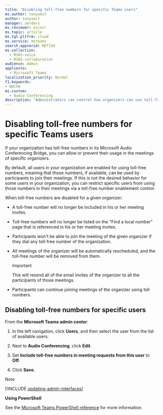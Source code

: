 ```yaml
---
title: "Disabling toll-free numbers for specific Teams users"
ms.author: tonysmit
author: tonysmit
manager: serdars
ms.reviewer: oscarr
ms.topic: article
ms.tgt.pltfrm: cloud
ms.service: msteams
search.appverid: MET150
ms.collection: 
  - M365-voice
  - M365-collaboration
audience: Admin
appliesto: 
  - Microsoft Teams
localization_priority: Normal
f1.keywords:
- NOCSH
ms.custom: 
  - Audio Conferencing
description: "Administrators can control how organizers can use toll-free numbers for their meetings."
---
```


# Disabling toll-free numbers for specific Teams users

If your organization has toll-free numbers in its Microsoft Audio Conferencing Bridge, you can allow or prevent their usage in the meetings of specific organizers.  

By default, all users in your organization are enabled for using toll-free numbers, meaning that those numbers, if available, can be used by participants to join their meetings. If this is not the desired behavior for some users in your organization, you can restrict specific users from using those numbers in their meetings via a toll-free number enablement control. 

When toll-free numbers are disabled for a given organizer: 
 - A toll-free number will no longer be included in his or her meeting invites. 
 - Toll-free numbers will no longer be listed on the "Find a local number" page that is referenced in his or her meeting invites. 
 - Participants won't be able to join the meeting of the given organizer if they dial any toll-free number of the organization. 
 - All meetings of the organizer will be automatically rescheduled, and the toll-free number will be removed from them.  

    > [!IMPORTANT]
    > This will resend all of the email invites of the organizer to all the participants of those meetings. 

 - Participants can continue joining meetings of the organizer using toll numbers. 

## Disabling toll-free numbers for specific users 

From the **Microsoft Teams admin center**:

1. In the left navigation, click **Users**, and then select the user from the list of available users.

2. Next to **Audio Conferencing**, click **Edit**.

3. Set **Include toll-free numbers in meeting requests from this user** to **Off**. 

4. Click **Save.** 

 
> [!Note]
> [!INCLUDE [updating-admin-interfaces](includes/updating-admin-interfaces.md)]
 
**Using PowerShell**  

See the [Microsoft Teams PowerShell reference](https://docs.microsoft.com/powershell/module/teams/?view=teams-ps) for more information.
